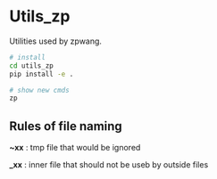 # Utils_zp

Utilities used by zpwang.

~~~sh
# install
cd utils_zp
pip install -e .

# show new cmds
zp
~~~

## Rules of file naming

**~xx** : tmp file that would be ignored

**_xx** : inner file that should not be useb by outside files

<!-- **-xx** : used to test

**+xx** : sample -->
